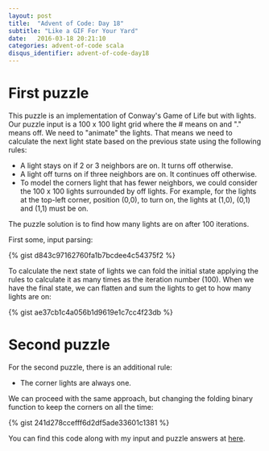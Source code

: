 ```yaml
---
layout: post
title:  "Advent of Code: Day 18"
subtitle: "Like a GIF For Your Yard"
date:   2016-03-18 20:21:10
categories: advent-of-code scala
disqus_identifier: advent-of-code-day18
---
```

# First puzzle
This puzzle is an implementation of Conway's Game of Life but with lights. Our puzzle input is a 100 x 100 light grid where the # means on and "." means off. We need to "animate" the lights. That means we need to calculate the next light state based on the previous state using the following rules:

- A light stays on if 2 or 3 neighbors are on. It turns off otherwise.
- A light off turns on if three neighbors are on. It continues off otherwise.
- To model the corners light that has fewer neighbors, we could consider the 100 x 100 lights surrounded by off lights. For example, for the lights at the top-left corner, position (0,0), to turn on, the lights at (1,0), (0,1) and (1,1) must be on.

The puzzle solution is to find how many lights are on after 100 iterations.

First some, input parsing:

{% gist d843c97162760fa1b7bcdee4c54375f2 %}

To calculate the next state of lights we can fold the initial state applying the rules to calculate it as many times as the iteration number (100). When we have the final state, we can flatten and sum the lights to get to how many lights are on:

{% gist ae37cb1c4a056b1d9619e1c7cc4f23db %}

# Second puzzle
For the second puzzle, there is an additional rule:

- The corner lights are always one.

We can proceed with the same approach, but changing the folding binary function to keep the corners on all the time:

{% gist 241d278ccefff6d2df5ade33601c1381 %}

You can find this code along with my input and puzzle answers at [here](https://github.com/darienmt/advent-of-code/blob/master/scala/src/main/scala/Day18.sc).

